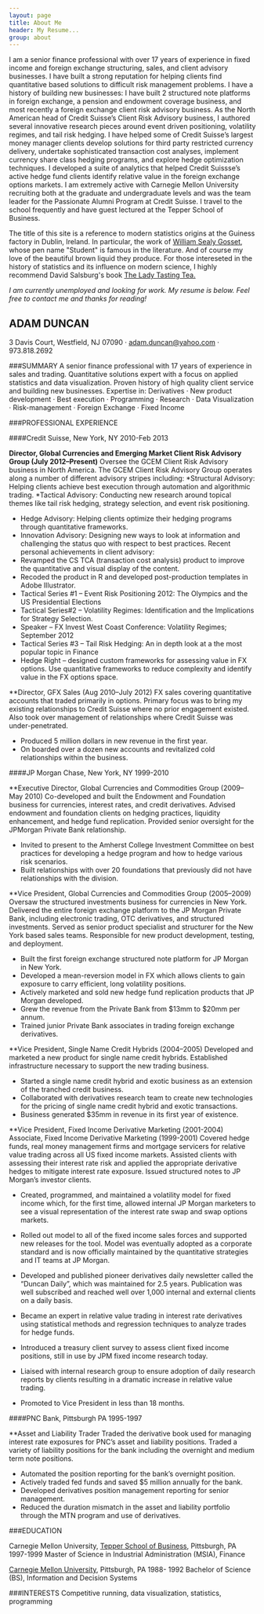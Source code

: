 ```yaml
---
layout: page
title: About Me
header: My Resume...
group: about
---
```


I am a senior finance professional with over 17 years of experience in fixed income and foreign exchange structuring, sales, and client advisory businesses. I have built a strong reputation for helping clients find quantitative based solutions to difficult risk management problems. I have a history of building new businesses: I have built 2 structured note platforms in foreign exchange, a pension and endowment coverage business, and most recently a foreign exchange client risk advisory business. As the North American head of Credit Suisse’s Client Risk Advisory business, I authored several innovative research pieces around event driven positioning, volatility regimes, and tail risk hedging. I have helped some of Credit Suisse’s largest money manager clients develop solutions for third party restricted currency delivery, undertake sophisticated transaction cost analyses, implement currency share class hedging programs, and explore hedge optimization techniques. I developed a suite of analytics that helped Credit Suissse’s active hedge fund clients identify relative value in the foreign exchange options markets. I am extremely active with Carnegie Mellon University recruiting both at the graduate and undergraduate levels and was the team leader for the Passionate Alumni Program at Credit Suisse. I travel to the school frequently and have guest lectured at the Tepper School of Business.

The title of this site is a reference to modern statistics origins at the Guiness factory in Dublin, Ireland. In particular, the
work of [William Sealy Gosset](http://en.wikipedia.org/wiki/William_Sealy_Gosset), whose pen name "Student" is famous in the literature.  And of course my love of the beautiful brown liquid they produce. For those intereseted in the history of statistics and its
influence on modern science, I highly recommend David Salsburg's book [The Lady Tasting Tea.](http://www.amazon.com/dp/0805071342/?tag=googhydr-20&hvadid=7782417427&hvpos=1t1&hvexid=&hvnetw=g&hvrand=2033946875574972504&hvpone=12.91&hvptwo=&hvqmt=b&ref=pd_sl_7e3tmf0o8p_b)

*I am currently unemployed and looking for work. My resume is below. Feel free to contact me and thanks for reading!*



## ADAM DUNCAN
3 Davis Court, Westfield, NJ  07090 · adam.duncan@yahoo.com · 973.818.2692
 
###SUMMARY
A senior finance professional with 17 years of experience in sales and trading.  Quantitative solutions expert with a focus on applied statistics and data visualization.  Proven history of high quality client service and building new businesses.
Expertise in: Derivatives · New product development · Best execution · Programming · Research · Data Visualization  · Risk-management · Foreign Exchange · Fixed Income
 
 

###PROFESSIONAL EXPERIENCE
 

####Credit Suisse, New York, NY   2010-Feb 2013
 
**Director, Global Currencies and Emerging Market Client Risk Advisory Group (July 2012–Present)**
Oversee the GCEM Client Risk Advisory business in North America. The GCEM Client Risk Advisory Group operates along a number of different advisory stripes including:
*Structural Advisory: Helping clients achieve best execution through automation and algorithmic trading.
*Tactical Advisory: Conducting new research around topical themes like tail risk hedging, strategy selection, and event risk positioning.
* Hedge Advisory: Helping clients optimize their hedging programs through quantitative frameworks.
* Innovation Advisory: Designing new ways to look at information and challenging the status quo with respect to best practices.
Recent personal achievements in client advisory:
* Revamped the CS TCA (transaction cost analysis) product to improve the quantitative and visual display of the content.
* Recoded the product in R and developed post-production templates in Adobe Illustrator.
* Tactical Series #1 – Event Risk Positioning 2012: The Olympics and the US Presidential Elections
* Tactical Series#2 – Volatility Regimes: Identification and the Implications for Strategy Selection.
* Speaker – FX Invest West Coast Conference: Volatility Regimes; September 2012
* Tactical Series #3 – Tail Risk Hedging: An in depth look at a the most popular topic in Finance
* Hedge Right – designed custom frameworks for assessing value in FX options. Use quantitative frameworks to reduce complexity and identify value in the FX options space.
 
**Director, GFX Sales (Aug 2010–July 2012)
FX sales covering quantitative accounts that traded primarily in options. Primary focus was to bring my existing relationships to Credit Suisse where no prior engagement existed. Also took over management of relationships where Credit Suisse was under-penetrated. 
* Produced 5 million dollars in new revenue in the first year.
* On boarded over a dozen new accounts and revitalized cold relationships within the business.
 

####JP Morgan Chase, New York, NY 1999-2010
 

**Executive Director, Global Currencies and Commodities Group (2009–May 2010)
Co-developed and built the Endowment and Foundation business for currencies, interest rates, and credit derivatives.  Advised endowment and foundation clients on hedging practices, liquidity enhancement, and hedge fund replication.  Provided senior oversight for the JPMorgan Private Bank relationship.
* Invited to present to the Amherst College Investment Committee on best practices for developing a hedge program and how to hedge various risk scenarios.
* Built relationships with over 20 foundations that previously did not have relationships with the division.
 
**Vice President, Global Currencies and Commodities Group (2005–2009)
Oversaw the structured investments business for currencies in New York.  Delivered the entire foreign exchange platform to the JP Morgan Private Bank, including electronic trading, OTC derivatives, and structured investments.  Served as senior product specialist and structurer for the New York based sales teams.  Responsible for new product development, testing, and deployment.
* Built the first foreign exchange structured note platform for JP Morgan in New York.
* Developed a mean-reversion model in FX which allows clients to gain exposure to carry efficient, long volatility positions.
* Actively marketed and sold new hedge fund replication products that JP Morgan developed.
* Grew the revenue from the Private Bank from $13mm to $20mm per annum.
* Trained junior Private Bank associates in trading foreign exchange derivatives.
 
**Vice President, Single Name Credit Hybrids (2004–2005)
Developed and marketed a new product for single name credit hybrids.  Established infrastructure necessary to support the new trading business.
* Started a single name credit hybrid and exotic business as an extension of the tranched credit business.
* Collaborated with derivatives research team to create new technologies for the pricing of single name credit hybrid and exotic transactions.
* Business generated $35mm in revenue in its first year of existence.
 
**Vice President, Fixed Income Derivative Marketing (2001-2004)
Associate, Fixed Income Derivative Marketing (1999-2001)
Covered hedge funds, real money management firms and mortgage servicers for relative value trading across all US fixed income markets. Assisted clients with assessing their interest rate risk and applied the appropriate derivative hedges to mitigate interest rate exposure. Issued structured notes to JP Morgan’s investor clients.
 
* Created, programmed, and maintained a volatility model for fixed income which, for the first time, allowed internal JP Morgan marketers to see a visual representation of the interest rate swap and swap options markets.
* Rolled out model to all of the fixed income sales forces and supported new releases for the tool.  Model was eventually adopted as a corporate standard and is now officially maintained by the quantitative strategies and IT teams at JP Morgan.
* Developed and published pioneer derivatives daily newsletter called the “Duncan Daily”, which was maintained for 2.5 years.  Publication was well subscribed and reached well over 1,000 internal and external clients on a daily basis.
* Became an expert in relative value trading in interest rate derivatives using statistical methods and regression techniques to analyze trades for hedge funds.
 
* Introduced a treasury client survey to assess client fixed income positions, still in use by JPM fixed income research today.
* Liaised with internal research group to ensure adoption of daily research reports by clients resulting in a dramatic increase in relative value trading.
* Promoted to Vice President in less than 18 months.
 
####PNC Bank, Pittsburgh PA  1995-1997
 

**Asset and Liability Trader
Traded the derivative book used for managing interest rate exposures for PNC’s asset and liability positions.  Traded a variety of liability positions for the bank including the overnight and medium term note positions.
* Automated the position reporting for the bank’s overnight position.
* Actively traded fed funds and saved $5 million annually for the bank.
* Developed derivatives position management reporting for senior management.
* Reduced the duration mismatch in the asset and liability portfolio through the MTN program and use of derivatives.
 

###EDUCATION        

Carnegie Mellon University, [Tepper School of Business](http://www.tepper.cmu.edu/index.aspx), Pittsburgh, PA  1997-1999
Master of Science in Industrial Administration (MSIA), Finance
                  
[Carnegie Mellon University](http://www.cmu.edu/index.shtml), Pittsburgh, PA 1988- 1992
Bachelor of Science (BS), Information and Decision Systems
 

###INTERESTS
Competitive running, data visualization, statistics, programming